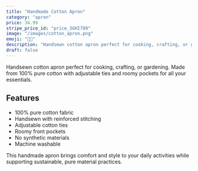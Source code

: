 ```yaml
---
title: "Handmade Cotton Apron"
category: "apron"
price: 34.99
stripe_price_id: "price_3GHI789"
image: "/images/cotton_apron.png"
emoji: "👩‍🍳"
description: "Handsewn cotton apron perfect for cooking, crafting, or gardening. Made from 100% pure cotton with adjustable ties and roomy pockets."
draft: false
---
```


Handsewn cotton apron perfect for cooking, crafting, or gardening. Made from 100% pure cotton with adjustable ties and roomy pockets for all your essentials.

## Features
- 100% pure cotton fabric
- Handsewn with reinforced stitching
- Adjustable cotton ties
- Roomy front pockets
- No synthetic materials
- Machine washable

This handmade apron brings comfort and style to your daily activities while supporting sustainable, pure material practices. 